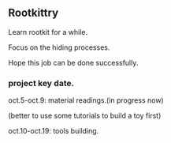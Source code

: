 ## Rootkittry
Learn rootkit for a while.

Focus on the hiding processes.

Hope this job can be done successfully.

### project key date.
oct.5-oct.9: material readings.(in progress now)

(better to use some tutorials to build a toy first)

oct.10-oct.19: tools building.